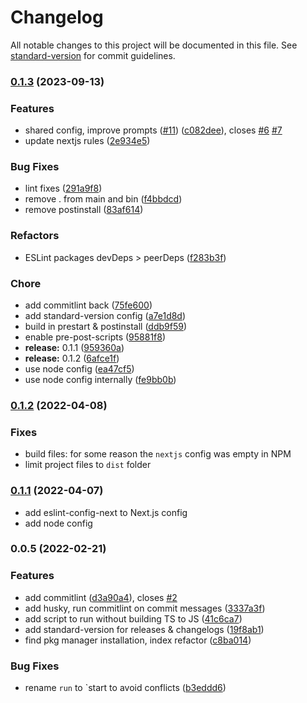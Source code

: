 # Changelog

All notable changes to this project will be documented in this file. See [standard-version](https://github.com/conventional-changelog/standard-version) for commit guidelines.

### [0.1.3](https://github.com/monogramdesign/eslint-config/compare/v0.1.0...v0.1.3) (2023-09-13)


### Features

* shared config, improve prompts ([#11](https://github.com/monogramdesign/eslint-config/issues/11)) ([c082dee](https://github.com/monogramdesign/eslint-config/commit/c082dee3d78d0a6e2be103c87127f3d195980b37)), closes [#6](https://github.com/monogramdesign/eslint-config/issues/6) [#7](https://github.com/monogramdesign/eslint-config/issues/7)
* update nextjs rules ([2e934e5](https://github.com/monogramdesign/eslint-config/commit/2e934e5c127efedcedf9d3d773340bcd36db587e))


### Bug Fixes

* lint fixes ([291a9f8](https://github.com/monogramdesign/eslint-config/commit/291a9f82df66df5b3d20d649380cad69d4ec051f))
* remove . from main and bin ([f4bbdcd](https://github.com/monogramdesign/eslint-config/commit/f4bbdcd66f72f91eb0031b5f14b4414a41787c9e))
* remove postinstall ([83af614](https://github.com/monogramdesign/eslint-config/commit/83af614026d413e0746ffa4674fa5071d103f20c))


### Refactors

* ESLint packages devDeps > peerDeps ([f283b3f](https://github.com/monogramdesign/eslint-config/commit/f283b3fa8622510d1341494a2e1819dae235e03d))


### Chore

* add commitlint back ([75fe600](https://github.com/monogramdesign/eslint-config/commit/75fe600805dc3c082fb0c8211271687f410383fa))
* add standard-version config ([a7e1d8d](https://github.com/monogramdesign/eslint-config/commit/a7e1d8d34ffeb7d761cab184129f7cdc38185b06))
* build in prestart & postinstall ([ddb9f59](https://github.com/monogramdesign/eslint-config/commit/ddb9f594d42362e9354633c2c719d3dd31916cb0))
* enable pre-post-scripts ([95881f8](https://github.com/monogramdesign/eslint-config/commit/95881f8451b19d29c2f3ef1970b7bd5338d37771))
* **release:** 0.1.1 ([959360a](https://github.com/monogramdesign/eslint-config/commit/959360a393a45d249fd750296e2d5bc186e7896f))
* **release:** 0.1.2 ([6afce1f](https://github.com/monogramdesign/eslint-config/commit/6afce1fbb1926658b2f592c4065b53336813227f))
* use node config ([ea47cf5](https://github.com/monogramdesign/eslint-config/commit/ea47cf5cca67fcb47e439251420ec5ac052c63e0))
* use node config internally ([fe9bb0b](https://github.com/monogramdesign/eslint-config/commit/fe9bb0b73ec1b956f2e1e20b3511de509bff16f5))

### [0.1.2](https://github.com/monogramdesign/eslint-config/compare/v0.1.0...v0.1.2) (2022-04-08)

### Fixes

- build files: for some reason the `nextjs` config was empty in NPM
- limit project files to `dist` folder

### [0.1.1](https://github.com/monogramdesign/eslint-config/compare/v0.1.0...v0.1.1) (2022-04-07)

- add eslint-config-next to Next.js config
- add node config

### 0.0.5 (2022-02-21)

### Features

- add commitlint ([d3a90a4](https://github.com/monogramdesign/eslint-config/commit/d3a90a44a8c51b4850302c3b1901a57333d65e22)), closes [#2](https://github.com/monogramdesign/eslint-config/issues/2)
- add husky, run commitlint on commit messages ([3337a3f](https://github.com/monogramdesign/eslint-config/commit/3337a3f0ab650bb3155b7739cfcf72f2c209ebd4))
- add script to run without building TS to JS ([41c6ca7](https://github.com/monogramdesign/eslint-config/commit/41c6ca78ef15f3f95d95faa07627154befb19706))
- add standard-version for releases & changelogs ([19f8ab1](https://github.com/monogramdesign/eslint-config/commit/19f8ab1f4012ab248790248db4d1c2165903ff35))
- find pkg manager installation, index refactor ([c8ba014](https://github.com/monogramdesign/eslint-config/commit/c8ba014d5fdd468a61c0ce132457957172dc1a4e))

### Bug Fixes

- rename `run` to `start to avoid conflicts ([b3eddd6](https://github.com/monogramdesign/eslint-config/commit/b3eddd672eaa81780c39fcc2bf7ccd50f0d6d1e7))
